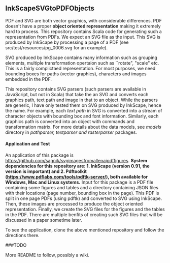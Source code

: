 ## InkScapeSVGtoPDFObjects

PDF and SVG are both vector graphics, with considerable differences. PDF doesn't have a proper **object oriented representation** making it extremely hard to process. This repository contains Scala code for generating such a representation from PDFs. We expect an SVG file as the input. This SVG is produced by InkScape by processing a page of a PDF (see src/test/resources/pg_0006.svg for an example). 

SVG produced by InkScape contains many information such as grouping elements, multiple transformation opertaion such as ``rotate", "scale" etc. This is a fairly complictaed representation. For most purposes, we need bounding boxes for paths (vector graphics), characters and images embedded in the PDF. 

This repository contains SVG parsers (such parsers are available in JavaScript, but not in Scala) that take the an SVG and converts each graphics path, text path and image in that to an object. While the parsers are generic, I have only tested them on SVG produced by InkScape, hence the name. For example, each _text path_ in SVG is converted into a stream of character objects with bounding box and font information. Similarly, each graphics path is converted into an object with commands and transformation matrix. For more details about the data models, see _models_ directory in _pathparser, textparser and rasterparser_ packages. 

#### Application and Test

An application of this package is https://github.com/sagnik/svgimagesfromallenaipdffigures. **System dependencies for this repository are: 1. InkScape (version 0.91, the version is important) and 2. Pdftoolkit (https://www.pdflabs.com/tools/pdftk-server/), both available for Windows, Mac and Linux systems.** Input for this package is a PDF file containing some figures and tables and a directory containing JSON files with their locations (page number, bounding box in the page). This PDF is split in one page PDFs (using pdftk) and converted to SVG using InkScape. Then, these images are processed  to produce the object oriented representation. Finally, we create the SVG files for the figures and the tables in the PDF. There are multiple benfits of creating such SVG files that will be discussed in a paper sometime later.

To see the application, clone the above mentioned repository and follow the directions there.
  
###TODO 

More README to follow, possibly a wiki.
                   

    
